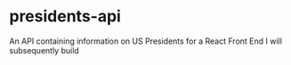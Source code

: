 # presidents-api
An API containing information on US Presidents for a React Front End I will subsequently build
